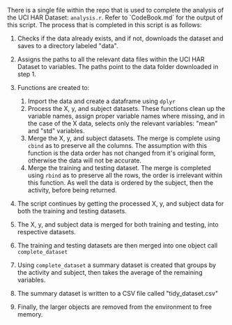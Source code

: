 There is a single file within the repo that is used to complete the analysis of the UCI HAR Dataset: `analysis.r`. Refer to \`CodeBook.md\` for the output of this script. The process that is completed in this script is as follows:

1.  Checks if the data already exists, and if not, downloads the dataset and saves to a directory labeled "data".

2.  Assigns the paths to all the relevant data files within the UCI HAR Dataset to variables. The paths point to the data folder downloaded in step 1.

3.  Functions are created to:

    1.  Import the data and create a dataframe using `dplyr`
    2.  Process the X, y, and subject datasets. These functions clean up the variable names, assign proper variable names where missing, and in the case of the X data, selects only the relevant variables: "mean" and "std" variables.
    3.  Merge the X, y, and subject datasets. The merge is complete using `cbind` as to preserve all the columns. The assumption with this function is the data order has not changed from it's original form, otherwise the data will not be accurate.
    4.  Merge the training and testing dataset. The merge is completed using `rbind` as to preserve all the rows, the order is irrelevant within this function. As well the data is ordered by the subject, then the activity, before being returned.

4.  The script continues by getting the processed X, y, and subject data for both the training and testing datasets.

5.  The X, y, and subject data is merged for both training and testing, into respective datasets.

6.  The training and testing datasets are then merged into one object call `complete_dataset`

7.  Using `complete_dataset` a summary dataset is created that groups by the activity and subject, then takes the average of the remaining variables.

8.  The summary dataset is written to a CSV file called "tidy_dataset.csv"

9.  Finally, the larger objects are removed from the environment to free memory.

